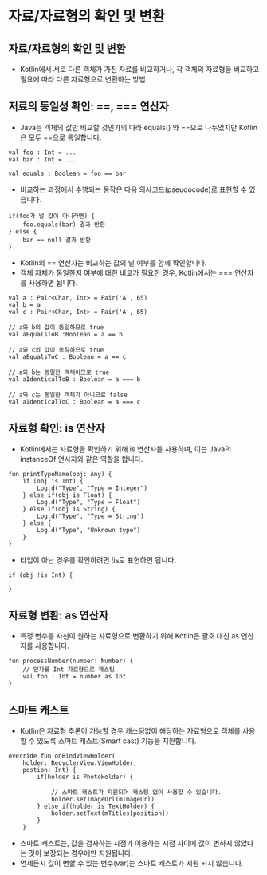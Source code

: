 # 자료/자료형의 확인 및 변환
## 자료/자료형의 확인 및 변환
* Kotlin에서 서로 다른 객체가 가진 자료를 비교하거나, 각 객체의 자료형을 비교하고 필요에 따라 다른 자료형으로 변환하는 방법
## 저료의 동일성 확인: ==, === 연산자
* Java는 객체의 값만 비교할 것인가의 따라 equals() 와 ==으로 나누었지만 Kotlin은 모두 ==으로 통일합니다.
```
val foo : Int = ...
val bar : Int = ...

val equals : Boolean = foo == bar
```
* 비교하는 과정에서 수행되는 동작은 다음 의사코드(pseudocode)로 표현할 수 있습니다.
```
if(foo가 널 값이 아니라면) {
    foo.equals(bar) 결과 반환
} else {
    bar == null 결과 반환
}
```
* Kotlin의 == 연산자는 비교하는 값의 널 여부를 함께 확인합니다.
* 객체 자체가 동일한지 여부에 대한 비교가 필요한 경우, Kotlin에서는 === 연산자를 사용하면 됩니다.
```
val a : Pair<Char, Int> = Pair('A', 65)
val b = a
val c : Pair<Char, Int> = Pair('A', 65)

// a와 b의 값이 동일하므로 true
val aEqualsToB :Boolean = a == b

// a와 c의 값이 동일하므로 true
val aEqualsToC : Boolean = a == c

// a와 b는 동일한 객체이므로 true
val aIdenticalToB : Boolean = a === b

// a와 c는 동일한 객체가 아니므로 false
val aIdenticalToC : Boolean = a === c
```

## 자료형 확인: is 연산자
* Kotlin에서는 자료형을 확인하기 위해 is 연산자를 사용하며, 이는 Java의 instanceOf 연사자와 같은 역할을 합니다.
```
fun printTypeName(obj: Any) {
    if (obj is Int) {
        Log.d("Type", "Type = Integer")
    } else if(obj is Float) {
        Log.d("Type", "Type = Float")
    } else if(obj is String) {
        Log.d("Type", "Type = String")
    } else {
        Log.d("Type", "Unknown type")
    }
}
```
* 타입이 아닌 경우를 확인하려면 !is로 표현하면 됩니다.
```
if (obj !is Int) {

}
```
## 자료형 변환: as  연산자
* 특정 변수를 자신이 원하는 자료형으로 변환하기 위해 Kotlin은 괄호 대신 as 연산자를 사용합니다.
```
fun processNumber(number: Number) {
    // 인자를 Int 자료형으로 캐스팅
    val foo : Int = number as Int
}
```
## 스마트 캐스트
* Kotlin은 자료형 추론이 가능할 경우 캐스팅없이 해당하는 자료형으로 객체를 사용할 수 있도록 스마트 캐스트(Smart cast) 기능을 지원합니다.
```
override fun onBindViewHolder(
    holder: RecyclerView.ViewHolder,
    postion: Int) {
        if(holder is PhotoHolder) {

            // 스마트 캐스트가 지원되어 캐스팅 없이 사용할 수 있습니다.
            holder.setImageUrl(mImageUrl)
        } else if(holder is TextHolder) {
            holder.setText(mTitles[position])
        }
    }
```
* 스마트 캐스트는, 값을 검사하는 시점과 이용하는 시점 사이에 값이 변하지 않았다는 것이 보장되는 경우에만 지원됩니다. 
* 언제든지 값이 변할 수 있는 변수(var)는 스마트 캐스트가 지원 되지 않습니다.